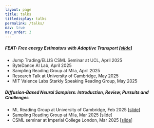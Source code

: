```yaml
---
layout: page
title: talks
titledisplay: talks
permalink: /talks/
nav: true
nav_order: 3
---
```


<!-- {% include news.liquid %} -->
<!-- ## 2024
- **28 Nov 2024:**  -->



<!-- ##### Fantastic Path RND and Where to Find Them
- MSR NE Generative Modeling & Sampling Seminar, Aug 2025 -->


##### FEAT: Free energy Estimators with Adaptive Transport [[slide](https://jiajunhe98.github.io/assets/pdf/Free-energy-estimation-finalize.pdf)]
- Jump Trading/ELLIS CSML Seminar at UCL, April 2025
- ByteDance AI Lab, April 2025
- Sampling Reading Group at Mila, April 2025
- Research Talk at University of Cambridge, May 2025
- MIT Valence Labs Starkly Speaking Reading Group, May 2025

##### Diffusion-Based Neural Samplers: Introduction, Review, Pursuits and Challenges
- ML Reading Group at University of Cambridge, Feb 2025 [[slide](https://jiajunhe98.github.io/assets/pdf/Diffusion-Neural-Sampler.pdf)]
- Sampling Reading Group at Mila, Mar 2025 [[slide](https://jiajunhe98.github.io/assets/pdf/mila-sampling.pdf)]
- CSML seminar at Imperial College London, Mar 2025 [[slide](https://jiajunhe98.github.io/assets/pdf/sampling-ic.pdf)]





